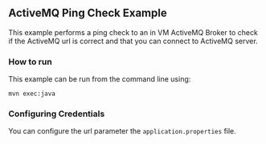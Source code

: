 ## ActiveMQ Ping Check Example

This example performs a ping check to an in VM ActiveMQ Broker to check if the ActiveMQ url is correct
and that you can connect to ActiveMQ server.

### How to run

This example can be run from the command line using:

    mvn exec:java

### Configuring Credentials

You can configure the url parameter the `application.properties` file.
